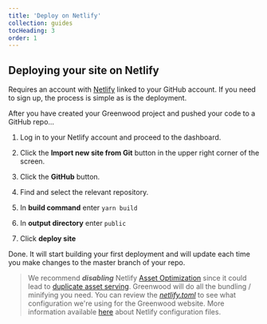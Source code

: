 ```yaml
---
title: 'Deploy on Netlify'
collection: guides
tocHeading: 3
order: 1
---
```


## Deploying your site on Netlify

Requires an account with [Netlify](https://www.netlify.com) linked to your GitHub account. If you need to sign up, the process is simple as is the deployment.

After you have created your Greenwood project and pushed your code to a GitHub repo...

1. Log in to your Netlify account and proceed to the dashboard.

1. Click the **Import new site from Git** button in the upper right corner of the screen.

1. Click the **GitHub** button.

1. Find and select the relevant repository.

1. In **build command** enter  `yarn build`

1. In **output directory** enter  `public`

1. Click **deploy site**

Done. It will start building your first deployment and will update each time you make changes to the master branch of your repo.

> We recommend **_disabling_** Netlify [Asset Optimization](https://www.netlify.com/blog/2019/08/05/control-your-asset-optimization-settings-from-netlify.toml/) since it could lead to [duplicate asset serving](https://community.netlify.com/t/asset-optimization-preloading-fonts/3197/7). Greenwood will do all the bundling / minifying you need.  You can review the [_netlify.toml_](https://github.com/ProjectEvergreen/greenwood/blob/master/netlify.toml) to see what configuration we're using for the Greenwood website.  More information available [here](https://docs.netlify.com/configure-builds/file-based-configuration/) about Netlify configuration files.